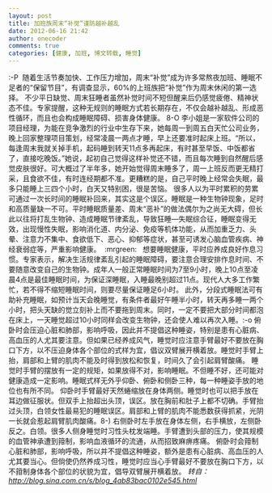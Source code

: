 ```yaml
---
layout: post
title: 加班族周末“补觉”谨防越补越乱
date: 2012-06-16 21:42
author: onecoder
comments: true
categories: [健康, 加班, 博文转载, 睡觉]
---
```

:-P &nbsp;随着生活节奏加快、工作压力增加，周末&ldquo;补觉&rdquo;成为许多常熬夜加班、睡眠不足者的&ldquo;保留节目&rdquo;，有调查显示，60%的上班族把&ldquo;补觉&rdquo;作为周末休闲的第一选择。 不少平日缺觉、周末狂睡者虽然补觉时间不短但醒来后仍感觉疲倦、精神状态不佳。专家提醒，这种无规则的睡眠方式若长期存在，不仅会越补越乱、形成恶性循环，而且也会构成睡眠障碍、损害身体健康。&nbsp;<!--more-->8-O 李小姐是一家软件公司的项目经理，为能在竞争激烈的行业中生存下来，她每周一到周五白天忙公司业务，晚上回家整理项目策划，经常凌晨一两点才睡，早上还要准时起床上班。&ldquo;所以，每逢周末我就关掉手机，起码睡到转天11点多再起床，有时甚至早饭、中饭都省了，直接吃晚饭。&rdquo;她说，起初自己觉得这样补觉还不错，而且每次睡到自然醒后感觉皮肤很好。可大概过了半年多，她开始觉得周末睡多了，周一上班反而更无精打采，且食欲不佳，有时连经期都不准。更糟糕的是，自己平时晚上经常会失眠，最多只能睡上三四个小时，白天又特别困，很是苦恼。 很多人以为平时累积的劳累可通过一次长时间的睡眠补回来，其实这是个误区。睡眠是一种生物钟现象，足时和高质量缺一不可。平时睡眠质量差、周末&ldquo;恶补&rdquo;的做法偶尔为之尚无大碍，但长此以往将打乱生物钟、造成睡眠节律紊乱，导致狂睡&mdash;失眠综合征，睡眠变得无效，出现慢性失眠，影响消化道、内分泌、免疫等机体功能，从而加重乏力、头晕、注意力不集中、食欲低下、恶心、抑郁等症状，甚至可诱发心脑血管疾病、神经衰弱症等，严重影响健康。<!--more--><wbr>&nbsp; :mrgreen: <wbr>&nbsp;<wbr>&nbsp;想要睡眠健康，平时应养成良好作息习惯。专家表示，解决生活规律紊乱引起的睡眠障碍，要注意合理安排作息时间、不要随意改变自己的生物钟。成年人一般正常睡眠时间为7至9小时，晚上10点至凌晨4点是最佳睡眠时间，为保证深睡眠，入睡最晚别超过11点。现代人大多工作繁忙，若不得不缩短睡眠时间，则要尽量保证睡足6小时。 此外，分段式睡眠法可有助补充睡眠，如预计当天会晚睡觉，有条件者最好午睡半小时，转天再多睡一两个小时，把头天缺的觉立刻补上而不要拖到周末。同时，一定不要把大部分时间都泡在床上，一天睡觉超过10小时同样会改变生物钟，还会使人难以再次入睡。<!--more-->:-o 俯卧时会压迫心脏和肺部，影响呼吸，因此并不提倡这种睡姿，特别是患有心脏病、高血压的人尤其要注意。但如果已经养成风气，睡觉时应注意手臂最好不要放在胸口下方，以不压迫身体各个部位的式样为宜，倡议双臂展开横着放。睡觉时手臂上抬，肩部和上臂的肌肉不能及时得到放松和恢复，时间久了会引起肩臂酸痛。 睡觉时手臂的摆放有一定的规矩，如果放得不对，影响睡眠。不但睡不好，还可能对健康造成一定影响。睡眠式样无外乎仰卧、俯卧和侧卧三种，每一种睡姿手放的地位也有所不同。 仰卧时手臂最好天然蜷缩放在身体两侧。睡觉时也可以把手放在耳边做征服状。但双手上抬超出头顶，误区。放在胸前和肚子上都不切确。手臂抬过头顶，白领女性最易犯的睡眠误区。肩部和上臂的肌肉不能悉数获得抓紧，光阴一长就会惹起肩臂肌肉酸痛。<!--more-->8-) 右侧卧时左手放在身体左侧，右手横放，左侧卧反之。白领。很多人侧身睡觉时习性头枕发端睡。手臂遭到头部的压力，使其规模的血管神承遭到箝制，影响血液循环的流通，从而招致麻痹疼痛。 俯卧时会箝制心脏和肺部，影响呼吸，所以并不提倡这种睡姿，额外是患有心脏病、高血压的人尤其要当心。但倘使仍然养成习性，睡觉时应当心手臂最好不要放在胸口下方，以不箝制身体各个部位的状貌为宜，倡导双臂展开横着放。 <cite>转自：<a href="http://blog.sina.com.cn/s/blog_4ab83bac0102e545.html">http://blog.sina.com.cn/s/blog_4ab83bac0102e545.html</a></cite></wbr></wbr></wbr>
